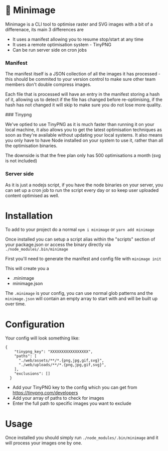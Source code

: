 # 📸 Minimage

Minimage is a CLI tool to optimise raster and SVG images with a bit of a differenace, its main 3 differences are

- It uses a manifest allowing you to resume stop/start at any time
- It uses a remote optimisation system - TinyPNG
- Can be run server side on cron jobs

### Manifest

The manifest itself is a JSON collection of all the images it has processed - this should be commited to your version control to make sure other team members don't double compress images.

Each file that is processed will have an entry in the manifest storing a hash of it, allowing us to detect if the file has changed before re-optimising, if the hash has not changed it will skip to make sure you do not lose more quality.

### Tinypng

We've optied to use TinyPNG as it is much faster than running it on your local machine, it also allows you to get the latest optimisation techniques as soon as they're available without updating your local systems. It also means you only have to have Node installed on your system to use it, rather than all the optimisation binaries.

The downside is that the free plan only has 500 optimisations a month (svg is not included)

### Server side

As it is just a nodejs script, if you have the node binaries on your server, you can set up a cron job to run the script every day or so keep user uploaded content optimised as well.

# Installation

To add to your project do a normal `npm i minimage` or `yarn add minimage`

Once installed you can setup a script alias within the "scripts" section of your package.json or access the binary directly via `./node_modules/.bin/minimage`

First you'll need to generate the manifest and config file with `minimage init`

This will create you a
- .minimage
- minimage.json

The `.minimage` is your config, you can use normal glob patterns and the `minimage.json` will contain an empty array to start with and will be built up over time.

# Configuration

Your config will look something like:

```
{
    "tinypng_key": "XXXXXXXXXXXXXXXXX",
    "paths": [
      "./web/assets/**/*.{png,jpg,gif,svg}",
      "./web/uploads/**/*.{png,jpg,gif,svg}",
    ],
    "exclusions": []
  }
```
- Add your TinyPNG key to the config which you can get from https://tinypng.com/developers
- Add your array of paths to check for images
- Enter the full path to specific images you want to exclude

# Usage

Once installed you should simply run `./node_modules/.bin/minimage` and it will process your images one by one.


